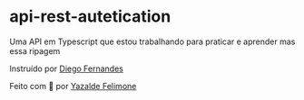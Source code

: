 # api-rest-autetication
Uma API em Typescript que estou trabalhando para praticar e aprender mas essa ripagem 

Instruído por [Diego Fernandes](https://github.com/diego3g)

Feito com 💜 por [Yazalde Felimone](https://github.com/yazaldefilimonepinto/)
